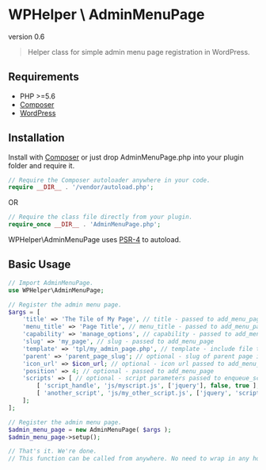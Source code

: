 # WPHelper \ AdminMenuPage

version 0.6

> Helper class for simple admin menu page registration in WordPress.

## Requirements
* PHP >=5.6
* [Composer](https://getcomposer.org/)
* [WordPress](https://wordpress.org)

## Installation

Install with [Composer](https://getcomposer.org/) or just drop AdminMenuPage.php into your plugin folder and require it.

```PHP
// Require the Composer autoloader anywhere in your code.
require __DIR__ . '/vendor/autoload.php';

```

OR

```PHP
// Require the class file directly from your plugin.
require_once __DIR__ . 'AdminMenuPage.php';

```


WPHelper\AdminMenuPage uses [PSR-4](https://www.php-fig.org/psr/psr-4/) to autoload.

## Basic Usage

```PHP
// Import AdminMenuPage.
use WPHelper\AdminMenuPage;

// Register the admin menu page.
$args = [
    'title' => 'The Tile of My Page', // title - passed to add_menu_page
    'menu_title' => 'Page Title', // menu_title - passed to add_menu_page (optional - will use title if none provided)
    'capability' => 'manage_options', // capability - passed to add_menu_page (optional - will default to 'manage_options')
    'slug' => 'my_page', // slug - passed to add_menu_page
    'template' => 'tpl/my_admin_page.php', // template - include file to print the page. wrapped in callback and passed to add_menu_page
    'parent' => 'parent_page_slug'; // optional - slug of parent page if creating submenu
    'icon_url' => $icon_url; // optional - icon url passed to add_menu_page/add_submenu_page
    'position' => 4; // optional - passed to add_menu_page
    'scripts' => [ // optional - script parameters passed to enqueue_scripts. Will only enqueue scripts on admin page
        [ 'script_handle', 'js/myscript.js', ['jquery'], false, true ],
        [ 'another_script', 'js/my_other_script.js', ['jquery', 'script_handle'], false, true ]
    ];
];

// Register the admin menu page.
$admin_menu_page = new AdminMenuPage( $args );
$admin_menu_page->setup();

// That's it. We're done.
// This function can be called from anywhere. No need to wrap in any hook.
```
